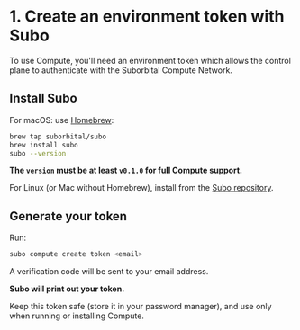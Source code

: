 # 1. Create an environment token with Subo

To use Compute, you'll need an environment token which allows the control plane to authenticate with the Suborbital Compute Network.

## Install Subo

For macOS: use [Homebrew](https://brew.sh):

```bash
brew tap suborbital/subo
brew install subo
subo --version
```
**The `version` must be at least `v0.1.0` for full Compute support.**

For Linux (or Mac without Homebrew), install from the [Subo repository](https://github.com/suborbital/subo/releases).

## Generate your token

Run:
```bash
subo compute create token <email>
```

A verification code will be sent to your email address.

**Subo will print out your token.**

Keep this token safe (store it in your password manager), and use only when running or installing Compute.
